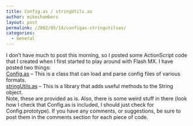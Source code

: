 ```yaml
---
title: Config.as / stringUtils.as
author: mikechambers
layout: post
permalink: /2002/05/14/configas-stringutilsas/
categories:
  - General
---
```



I don&#8217;t have much to post this morning, so I posted some ActionScript code that I created when I first started to play around with Flash MX. I have posted two things:  
[Config.as][1] &#8211; This is a class that can load and parse config files of various formats.  
[stringUtils.as][2] &#8211; This is a library that adds useful methods to the String object.  
Note, these are provided as is. Also, there is some weird stuff in there (look how I check that Config.as is included, I should just check for Config.prototype). If you have any comments, or suggestions, be sure to post them in the comments section for each piece of code.

 [1]: http://radio.weblogs.com/0106797/categories/examples/2002/05/14.html#a78
 [2]: http://radio.weblogs.com/0106797/categories/examples/2002/05/14.html#a79
